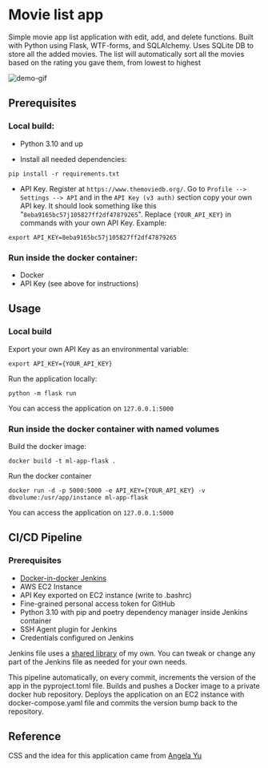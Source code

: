 # Movie list app

Simple movie app list application with edit, add, and delete functions.
Built with Python using Flask, WTF-forms, and SQLAlchemy. Uses SQLite DB to
store all the added movies. The list will automatically
sort all the movies based on the rating you gave them,
from lowest to highest

![demo-gif](https://github.com/saymolet/ml-flask/blob/main/img/ml-flask-demo.gif)



## Prerequisites
### Local build:
* Python 3.10 and up

* Install all needed dependencies:
```commandline
pip install -r requirements.txt
```
* API Key. Register at `https://www.themoviedb.org/`. 
Go to `Profile --> Settings --> API` and in the `API Key (v3 auth)` 
section copy your own API key. It should look something like
this "`8eba9165bc57j105827ff2df47879265`". Replace `{YOUR_API_KEY}`
in commands with your own API Key. Example:
```commandline
export API_KEY=8eba9165bc57j105827ff2df47879265
```

### Run inside the docker container:
* Docker
* API Key (see above for instructions)

## Usage
### Local build
Export your own API Key as an environmental variable:
```commandline
export API_KEY={YOUR_API_KEY}
```
Run the application locally:
```commandline
python -m flask run
```
You can access the application on `127.0.0.1:5000`

### Run inside the docker container with named volumes
Build the docker image:
```commandline
docker build -t ml-app-flask .
```

Run the docker container
```commandline
docker run -d -p 5000:5000 -e API_KEY={YOUR_API_KEY} -v dbvolume:/usr/app/instance ml-app-flask
```
You can access the application on `127.0.0.1:5000`

## CI/CD Pipeline

### Prerequisites
* [Docker-in-docker Jenkins](https://www.jenkins.io/doc/book/installing/docker/)
* AWS EC2 Instance
* API Key exported on EC2 instance (write to .bashrc)
* Fine-grained personal access token for GitHub
* Python 3.10 with pip and poetry dependency manager inside Jenkins container
* SSH Agent plugin for Jenkins
* Credentials configured on Jenkins

Jenkins file uses a [shared library](https://gitlab.com/saymolet/jenkins-shared-library.git) of my own.
You can tweak or change any part of the Jenkins file as needed for your own needs.

This pipeline automatically, on every commit, 
increments the version of the app in the pyproject.toml file. 
Builds and pushes a Docker image to a private docker hub repository.
Deploys the application on an EC2 instance with docker-compose.yaml file
and commits the version bump back to the repository.



## Reference

CSS and the idea for this application came from [Angela Yu](https://github.com/angelabauer)
